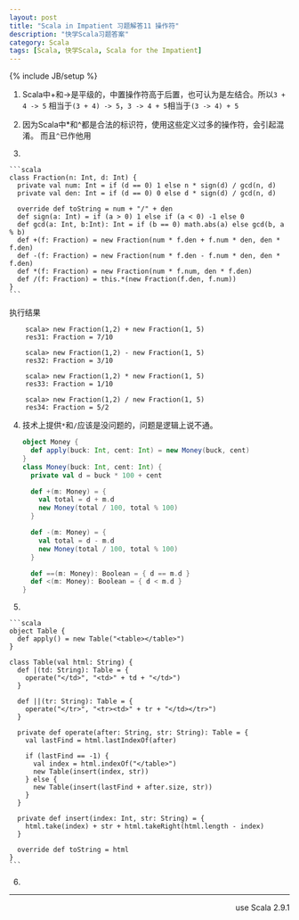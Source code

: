 ```yaml
---
layout: post
title: "Scala in Impatient 习题解答11 操作符"
description: "快学Scala习题答案"
category: Scala
tags: [Scala, 快学Scala, Scala for the Impatient]
---
```

{% include JB/setup %}

1. Scala中+和->是平级的，中置操作符高于后置，也可认为是左结合。所以`3 + 4 -> 5`
相当于`(3 + 4) -> 5`，`3 -> 4 + 5`相当于`(3 -> 4) + 5`

2. 因为Scala中\*和^都是合法的标识符，使用这些定义过多的操作符，会引起混淆。
  而且`^`已作他用


3. 

    ```scala
    class Fraction(n: Int, d: Int) {
      private val num: Int = if (d == 0) 1 else n * sign(d) / gcd(n, d)
      private val den: Int = if (d == 0) 0 else d * sign(d) / gcd(n, d)

      override def toString = num + "/" + den
      def sign(a: Int) = if (a > 0) 1 else if (a < 0) -1 else 0
      def gcd(a: Int, b:Int): Int = if (b == 0) math.abs(a) else gcd(b, a % b)
      def +(f: Fraction) = new Fraction(num * f.den + f.num * den, den * f.den)
      def -(f: Fraction) = new Fraction(num * f.den - f.num * den, den * f.den)
      def *(f: Fraction) = new Fraction(num * f.num, den * f.den)
      def /(f: Fraction) = this.*(new Fraction(f.den, f.num))
    }
    ```
  执行结果

        scala> new Fraction(1,2) + new Fraction(1, 5)
        res31: Fraction = 7/10

        scala> new Fraction(1,2) - new Fraction(1, 5)
        res32: Fraction = 3/10

        scala> new Fraction(1,2) * new Fraction(1, 5)
        res33: Fraction = 1/10

        scala> new Fraction(1,2) / new Fraction(1, 5)
        res34: Fraction = 5/2

4. 技术上提供`*`和`/`应该是没问题的，问题是逻辑上说不通。

    ```scala
    object Money {
      def apply(buck: Int, cent: Int) = new Money(buck, cent)
    }
    class Money(buck: Int, cent: Int) {
      private val d = buck * 100 + cent

      def +(m: Money) = {
        val total = d + m.d
        new Money(total / 100, total % 100)
      }

      def -(m: Money) = {
        val total = d - m.d
        new Money(total / 100, total % 100)
      }

      def ==(m: Money): Boolean = { d == m.d }
      def <(m: Money): Boolean = { d < m.d }
    }
    ```

5. 

    ```scala
    object Table {
      def apply() = new Table("<table></table>")
    }

    class Table(val html: String) {
      def |(td: String): Table = {
        operate("</td>", "<td>" + td + "</td>")
      }

      def ||(tr: String): Table = {
        operate("</tr>", "<tr><td>" + tr + "</td></tr>")
      }

      private def operate(after: String, str: String): Table = {
        val lastFind = html.lastIndexOf(after)

        if (lastFind == -1) {
          val index = html.indexOf("</table>")
          new Table(insert(index, str))
        } else {
          new Table(insert(lastFind + after.size, str))
        }
      }

      private def insert(index: Int, str: String) = {
        html.take(index) + str + html.takeRight(html.length - index)
      }

      override def toString = html
    }
    ```
6. 


----
<div align="right">use Scala 2.9.1</div>
